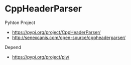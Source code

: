# CppHeaderParser

Pyhton Project
* https://pypi.org/project/CppHeaderParser/
* http://senexcanis.com/open-source/cppheaderparser/

Depend
* https://pypi.org/project/ply/


